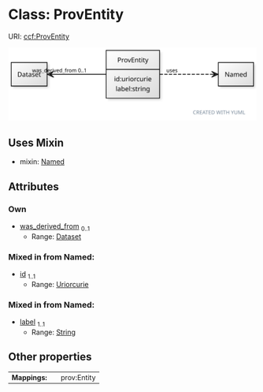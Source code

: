 
# Class: ProvEntity



URI: [ccf:ProvEntity](http://purl.org/ccf/ProvEntity)


[![img](images/ProvEntity.svg)](images/ProvEntity.svg)

## Uses Mixin

 *  mixin: [Named](Named.md)

## Attributes


### Own

 * [was_derived_from](was_derived_from.md)  <sub>0..1</sub>
     * Range: [Dataset](Dataset.md)

### Mixed in from Named:

 * [id](id.md)  <sub>1..1</sub>
     * Range: [Uriorcurie](types/Uriorcurie.md)

### Mixed in from Named:

 * [label](label.md)  <sub>1..1</sub>
     * Range: [String](types/String.md)

## Other properties

|  |  |  |
| --- | --- | --- |
| **Mappings:** | | prov:Entity |